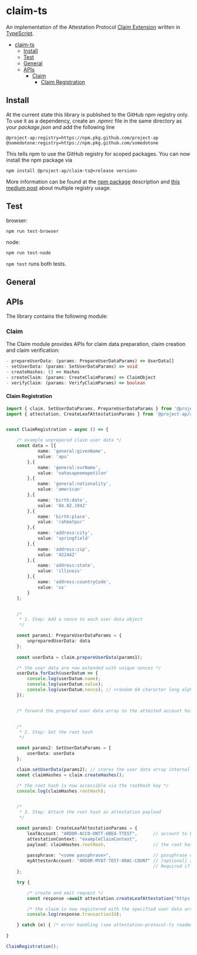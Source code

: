 # claim-ts

An implementation of the Attestation Protocol [Claim Extension](https://github.com/project-ap/documentation/wiki/Attestation-Protocol) written in [TypeScript](https://www.typescriptlang.org).


- [claim-ts](#claim-ts)
  - [Install](#install)
  - [Test](#test)
  - [General](#general)
  - [APIs](#apis)
    - [Claim](#claim)
      - [Claim Registration](#claim-registration)


## Install

At the current state this library is published to the GitHub npm registry only.
To use it as a dependency, create an *.npmrc* file in the same directory as your *package.json* and add the following line 

````
@project-ap:registry=https://npm.pkg.github.com/project-ap
@somedotone:registry=https://npm.pkg.github.com/somedotone
```` 

This tells npm to use the GitHub registry for scoped packages.
You can now install the npm package via

````
npm install @project-ap/claim-ts@<release version>
````

More information can be found at the [npm package](https://github.com/project-ap/claim-ts/packages/93052) description and [this medium post](https://medium.com/@crysfel/using-different-registries-in-yarn-and-npm-766541d6f851) about multiple registry usage.



## Test

browser:
````
npm run test-browser
````

node:
````
npm run test-node
````

`npm test` runs both tests.


## General

<!-- This library uses the [ardor-ts](https://github.com/somedotone/ardor-ts) package to interact with the [Ardor](ardorplatform.org/) Blockchain. At the current state there is no child chain and fee configuration possible. It uses the default ardor-ts configuration and therefore the IGNIS child chain and automatic fee calculation.

There are lots of tests in the test folder. Have a look if you need some additional examples of how to use the APIs.

This version implements the Attestation Protocol version 1.0.0 -->


## APIs

The library contains the following module:

### Claim

The Claim module provides APIs for claim data preparation, claim creation and claim verification:

````typescript
- prepareUserData: (params: PrepareUserDataParams) => UserData[]
- setUserData: (params: SetUserDataParams) => void
- createHashes: () => Hashes
- createClaim: (params: CreateClaimParams) => ClaimObject
- verifyClaim: (params: VerifyClaimParams) => boolean
````




#### Claim Registration

````typescript
import { claim, SetUserDataParams, PrepareUserDataParams } from '@project-ap/claim-ts'
import { attestation, CreateLeafAttestationParams } from '@project-ap/attestation-protocol-ts'


const ClaimRegistration = async () => {

    /* example unprepared claim user data */
    const data = [{
            name: 'general:givenName',
            value: 'apu'
        },{
            name: 'general:surName',
            value: 'nahasapeemapetilon'
        },{
            name: 'general:nationality',
            value: 'american'
        },{
            name: 'birth:date',
            value: '04.02.1942'
        },{
            name: 'birth:place',
            value: 'rahmatpur'
        },{
            name: 'address:city',
            value: 'springfield'
        },{
            name: 'address:zip',
            value: '422442'
        },{
            name: 'address:state',
            value: 'illinois'
        },{
            name: 'address:countryCode',
            value: 'us'
        }
    ];


    /*
     * 1. Step: Add a nonce to each user data object
     */

    const params1: PrepareUserDataParams = {
        unpreparedUserData: data
    };
    
    const userData = claim.prepareUserData(params1);

    /* the user data are now extended with unique nonces */
    userData.forEach(userDatum => {
        console.log(userDatum.name);
        console.log(userDatum.value);
        console.log(userDatum.nonce); // <random 64 character long alphanumeric string>
    });


    /* forward the prepared user data array to the attested account holder (to Apu in this case) */


    /*
     * 2. Step: Get the root hash
     */

    const params2: SetUserDataParams = {
        userData: userData
    };

    claim.setUserData(params2); // stores the user data array internally
    const claimHashes = claim.createHashes();

    /* the root hash is now accessible via the rootHash key */
    console.log(claimHashes.rootHash);


    /*
     * 3. Step: Attach the root hash as attestation payload
     */

    const params3: CreateLeafAttestationParams = {
        leafAccount: "ARDOR-ACCO-UNTT-OBEA-TTEST",      // account to be attested (Apu`s account)
        attestationContext: "exampleClaimContext",
        payload: claimHashes.rootHash,                  // the root hash
        
        passphrase: "<some passphrase>",                // passphrase of attestor account
        myAttestorAccount: "ARDOR-MYAT-TEST-ORAC-COUNT" // [optional] account name of attestor accounts attestor.
                                                        // Required if attestor account is an intermediate entity
    };

    try {

        /* create and emit request */
        const response =await attestation.createLeafAttestation("https://testardor.jelurida.com", params3);

        /* the claim is now registered with the specified user data array to the attested account (Apu`s account) */
        console.log(response.transactionId);

    } catch (e) { /* error handling (see attestation-protocol-ts readme) */ }
    
}

ClaimRegistration();
````


<!-- ## Module Instantiation

Each module is pre instantiated and importable via the lower case module name. If you need the class definition of a module, import it via the upper case name. For example:

````typescript
import { SignDataParams, data, Data } from '@project-ap/attestation-protocol-ts'


const params: SignDataParams = {
    attestationContext: "exampleContext",
    payload: "exampleDataPayload",
    passphrase: "<some passphrase>"
};


/* use the default instance */
const signedData = data.signData(params);
console.log(signedData);

/* use your own instance */
const myData = new Data();
const signedData2 = myData.signData(params);
console.log(signedData2);
```` -->